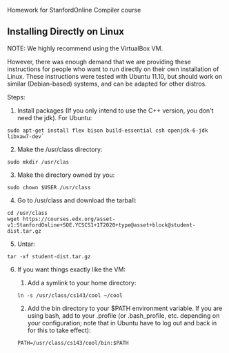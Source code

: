 Homework for StanfordOnline Compiler course


## Installing Directly on Linux

NOTE: We highly recommend using the VirtualBox VM.

However, there was enough demand that we are providing these instructions for people who want to run directly on their own installation of Linux. These instructions were tested with Ubuntu 11.10, but should work on similar (Debian-based) systems, and can be adapted for other distros.

Steps:

1. Install packages (If you only intend to use the C++ version, you don't need the jdk). For Ubuntu:
``` 
sudo apt-get install flex bison build-essential csh openjdk-6-jdk libxaw7-dev`
```

2. Make the /usr/class directory:
```
sudo mkdir /usr/clas
```

3. Make the directory owned by you:
```
sudo chown $USER /usr/class
``` 

4. Go to /usr/class and download the tarball:
```
cd /usr/class
wget https://courses.edx.org/asset-v1:StanfordOnline+SOE.YCSCS1+1T2020+type@asset+block@student-dist.tar.gz
``` 

5. Untar:
```
tar -xf student-dist.tar.gz
``` 

6. If you want things exactly like the VM:

    1. Add a symlink to your home directory:
    ```
    ln -s /usr/class/cs143/cool ~/cool
    ``` 

    2. Add the bin directory to your $PATH environment variable. If you are using bash, add to your .profile (or .bash_profile, etc. depending on your configuration; note that in Ubuntu have to log out and back in for this to take effect):

    ``` 
    PATH=/usr/class/cs143/cool/bin:$PATH
    ``` 